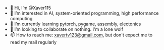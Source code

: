 - 👋 Hi, I’m @Xaver115
- 👀 I’m interested in AI, system-oriented programming, high performance computing
- 🌱 I’m currently learning pytorch, pygame, assembly, electonics
- 💞️ I’m looking to collaborate on nothing. I'm a lone wolf
- 📫 How to reach me: xavertv123@gmail.com, but don't expect me to read my mail regularly

<!---
Xaver115/Xaver115 is a ✨ special ✨ repository because its `README.md` (this file) appears on your GitHub profile.
You can click the Preview link to take a look at your changes.
--->
